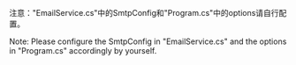 注意："EmailService.cs"中的SmtpConfig和"Program.cs"中的options请自行配置。

Note: Please configure the SmtpConfig in "EmailService.cs" and the options in "Program.cs" accordingly by yourself.
